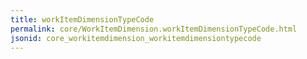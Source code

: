 ```yaml
---
title: workItemDimensionTypeCode
permalink: core/WorkItemDimension.workItemDimensionTypeCode.html
jsonid: core_workitemdimension_workitemdimensiontypecode
---
```


